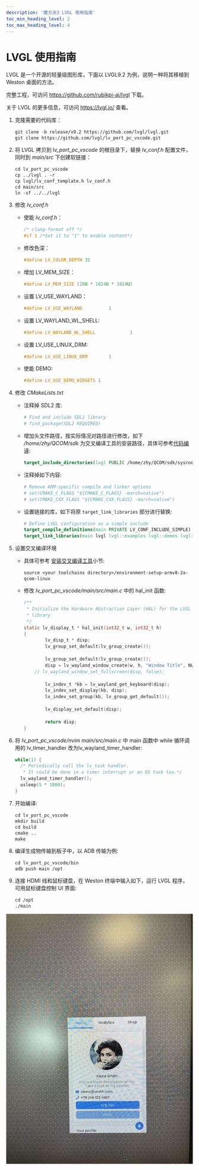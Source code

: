 ```yaml
---
description: '魔方派3 LVGL 使用指南'
toc_min_heading_level: 2
toc_max_heading_level: 4
---
```


# LVGL 使用指南

LVGL 是一个开源的轻量级图形库，下面以 LVGL9.2 为例，说明一种将其移植到 Weston 桌面的方法。

完整工程，可访问 https://github.com/rubikpi-ai/lvgl 下载。

关于 LVGL 的更多信息，可访问 https://lvgl.io/ 查看。

1. 克隆需要的代码库：

   ```shell
   git clone -b release/v9.2 https://github.com/lvgl/lvgl.git
   git clone https://github.com/lvgl/lv_port_pc_vscode.git
   ```

2. 将 LVGL 拷贝到 l*v\_port\_pc\_vscode&#x20;*&#x7684;根目录下，替换 *lv\_conf.h&#x20;*&#x914D;置文件，同时到 *main/src* 下创建软链接：

   ```shell
   cd lv_port_pc_vscode
   cp ../lvgl . -r
   cp lvgl/lv_conf_template.h lv_conf.h
   cd main/src
   ln -sf ../../lvgl
   ```

3. 修改 *lv\_conf.h*

   * 使能 *lv\_conf.h*：

     ```c
     /* clang-format off */
     #if 1 /*Set it to "1" to enable content*/
     ```

   * 修改色深：

     ```c
     #define LV_COLOR_DEPTH 32
     ```

   * 增加 LV\_MEM\_SIZE：

     ```c
     #define LV_MEM_SIZE (20U * 1024U * 1024U)
     ```

   * 设置 LV\_USE\_WAYLAND：

     ```c
     #define LV_USE_WAYLAND          1
     ```

   * 设置 LV\_WAYLAND\_WL\_SHELL:

     ```c
     #define LV_WAYLAND_WL_SHELL             1
     ```

   * 设置 LV\_USE\_LINUX\_DRM:

     ```c
     #define LV_USE_LINUX_DRM        1
     ```

   * 使能 DEMO:

     ```c
     #define LV_USE_DEMO_WIDGETS 1
     ```

4. 修改 *CMakeLists.txt*

   * 注释掉 SDL2 库:

     ```cmake
     # Find and include SDL2 library
     # find_package(SDL2 REQUIRED)
     ```

   * 增加头文件路径，按实际情况对路径进行修改，如下 */home/zhy/QCOM/sdk* 为交叉编译工具的安装路径，具体可参考[代码编译](./1.get-started.md#codecompile):

     ```cmake
     target_include_directories(lvgl PUBLIC /home/zhy/QCOM/sdk/sysroots/armv8-2a-qcom-linux/usr/include/drm)
     ```

   * 注释掉如下内容:

     ```cmake
     # Remove ARM-specific compile and linker options
     # set(CMAKE_C_FLAGS "${CMAKE_C_FLAGS} -march=native")
     # set(CMAKE_CXX_FLAGS "${CMAKE_CXX_FLAGS} -march=native")
     ```

   * 设置链接的库，如下将原 `target_link_libraries` 部分进行替换:

     ```cmake
     # Define LVGL configuration as a simple include
     target_compile_definitions(main PRIVATE LV_CONF_INCLUDE_SIMPLE)
     target_link_libraries(main lvgl lvgl::examples lvgl::demos lvgl::thorvg m pthread rt drmfs drm_etnaviv drm_nouveau drm_omap drmtime drm drmutils sdedrm xkbcommon wayland-client wayland-cursor wayland-egl EGL GLESv2)
     ```

5. 设置交叉编译环境

   * 具体可参考 [安装交叉编译工具](./1.get-started.md#installcrosstool)小节:

     ```shell
     source <your toolchains directory>/environment-setup-armv8-2a-qcom-linux
     ```

   * 修改 *lv\_port\_pc\_vscode/main/src/main.c* 中的 hal\_init 函数:

     ```c
     /**
      * Initialize the Hardware Abstraction Layer (HAL) for the LVGL graphics
      * library
      */
     static lv_display_t * hal_init(int32_t w, int32_t h)
     {
             lv_disp_t * disp;
             lv_group_set_default(lv_group_create());

             lv_group_set_default(lv_group_create());
             disp = lv_wayland_window_create(w, h, "Window Title", NULL);
         // lv_wayland_window_set_fullscreen(disp, false);

             lv_indev_t *kb = lv_wayland_get_keyboard(disp);
             lv_indev_set_display(kb, disp);
             lv_indev_set_group(kb, lv_group_get_default());

             lv_display_set_default(disp);

             return disp;
     }
     ```

6. 将 *lv\_port\_pc\_vscode/nvim main/src/main.c* 中 main 函数中 while 循环调用的 lv\_timer\_handler 改为lv\_wayland\_timer\_handler:

   ```c
   while(1) {
     /* Periodically call the lv_task handler.
      * It could be done in a timer interrupt or an OS task too.*/
     lv_wayland_timer_handler();
     usleep(5 * 1000);
   }

   ```

7. 开始编译:

   ```shell
   cd lv_port_pc_vscode
   mkdir build
   cd build
   cmake ..
   make
   ```

8. 编译生成物传输到板子中，以 ADB 传输为例:

   ```shell
   cd lv_port_pc_vscode/bin
   adb push main /opt
   ```

9. 连接 HDMI 线和鼠标键盘，在 Weston 终端中输入如下，运行 LVGL 程序，可用鼠标键盘控制 UI 界面:

   ```shell
   cd /opt
   ./main
   ```

![](images/img_v3_02gc_44d25839-f9ea-4f4f-ae1e-75894c32404g.jpg)

